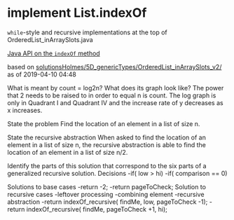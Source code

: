 # implement List.indexOf

`while`-style and recursive implementations at the top of
OrderedList_inArraySlots.java

[Java API on the `indexOf` method](https://docs.oracle.com/javase/10/docs/api/java/util/List.html#indexOf(java.lang.Object))

based on [solutionsHolmes/5D_genericTypes/OrderedList_inArraySlots_v2/](https://github.com/stuyvesant-cs/solutionsHolmes/tree/master/5D_genericTypes/OrderedList_inArraySlots_v2)
as of 2019-04-10 04:48

What is meant by count = log2n? What does its graph look like?
The power that 2 needs to be raised to in order to equal n is count. 
The log graph is only in Quadrant I and Quadrant IV and the increase rate of y decreases as x increases.

State the problem
Find the location of an element in a list of size n.

State the recursive abstraction
When asked to find the location of an element in a list of size n, 
the recursive abstraction is able to find the location of an element in a list of size n/2.

Identify the parts of this solution that correspond to the six parts of a generalized recursive solution.
Decisions
 -if( low > hi)
 -if( comparison == 0)
 
Solutions to base cases
 -return -2;
 -return pageToCheck;
Solution to recursive cases
 -leftover processing
 -combining element 
 -recursive abstraction
  -return indexOf_recursive( findMe, low, pageToCheck -1);
  -return indexOf_recursive( findMe, pageToCheck +1, hi);